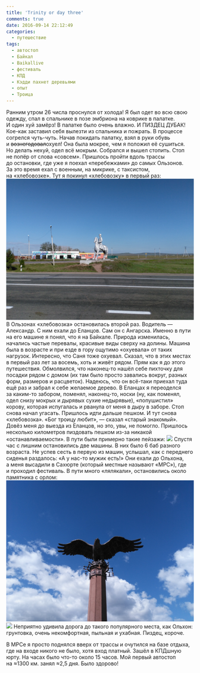 ```yaml
---
title: 'Trinity or day three'
comments: true
date: 2016-09-14 22:12:49
categories:
  - путешествие
tags:
  - автостоп
  - Байкал
  - Baikallive
  - фестиваль
  - КПД
  - Кэдди пахнет деревьями
  - опыт
  - Троица
---
```


Ранним утром 26 числа проснулся от&nbsp;холода! Я&nbsp;был одет во&nbsp;всю свою одежду, спал
в&nbsp;спальнике в&nbsp;позе эмбриона на&nbsp;коврике в&nbsp;палатке. И&nbsp;один хуй замёрз!
В&nbsp;палатке было очень влажно. И&nbsp;ПИЗДЕЦ ДУБАК! <nobr>Кое-как</nobr> заставил себя вылезти
из&nbsp;спальника и&nbsp;пожрать. В&nbsp;процессе согрелся <nobr>чуть-чуть</nobr>. Начав покидать
палатку, взял в&nbsp;руки обувь и&nbsp;<del>вознегодовал</del>охуел! Она была мокрее, чем
я&nbsp;положил её сушиться. Но&nbsp;делать нехуй, одел всё мокрым. Собрался и&nbsp;вышел стопить.
Стоп не&nbsp;попёр от&nbsp;слова &laquo;совсем&raquo;. Пришлось пройти вдоль трассы
до&nbsp;остановки, где уже я&nbsp;поехал &laquo;перебежками&raquo; до&nbsp;самых Ользонов.
За&nbsp;это время ехал с&nbsp;военным, на&nbsp;микрике, с&nbsp;таксистом,
на&nbsp;&laquo;хлебовозке&raquo;. Тут я&nbsp;покинул &laquo;хлебовозку&raquo; в&nbsp;первый раз:
![](../../assets/images/2016-09-14-troitsa-ili-dien'-trietii/IMG_20160826_084320.jpg)
В&nbsp;Ользонах &laquo;хлебовозка&raquo; остановилась второй раз. Водитель&nbsp;&mdash; Александр.
С&nbsp;ним ехали до&nbsp;Еланцов. Сам он&nbsp;с&nbsp;Ангарска. Именно в&nbsp;пути на&nbsp;его машине
я&nbsp;понял, что я&nbsp;на&nbsp;Байкале. Природа изменилась, начались частые перевалы, красивые
виды сверху на&nbsp;долины. Машина была в&nbsp;возрасте и&nbsp;при езде в&nbsp;гору ощутимо
&laquo;охуевала&raquo; от&nbsp;таких нагрузок. Интересно, что Саня тоже охуевал. Сказал, что в этих
местах в первый раз лет за&nbsp;восемь, хоть и&nbsp;живёт рядом. Прям как я&nbsp;до&nbsp;этого
путешествия. Обмолвился, что <nobr>наконец-то</nobr> нашёл себе пихточку для посадки рядом
с&nbsp;домом (их&nbsp;там было просто завались вокруг, разных форм, размеров и&nbsp;расцветок).
Надеюсь, что он&nbsp;<nobr>всё-таки</nobr> приехал туда ещё раз и&nbsp;забрал к&nbsp;себе желаемое
дерево. В&nbsp;Еланцах я&nbsp;переоделся за&nbsp;<nobr>каким-то</nobr> забором, поменял,
<nobr>наконец-то</nobr>, носки (ну, как поменял, одел снизу мокрых и&nbsp;дырявых сухие недырявые),
&laquo;попушистил&raquo; корову, которая испугалась и&nbsp;рванула от&nbsp;меня в&nbsp;дыру
в&nbsp;заборе. Стоп снова начал угасать. Пришлось идти дальше пешком. И&nbsp;тут снова
&laquo;хлебовозка&raquo;. &laquo;Бог троицу любит&raquo;,&nbsp;&mdash; сказал &laquo;старый
знакомый&raquo;. Довёз меня до&nbsp;выезда из&nbsp;Еланцов, но&nbsp;это, увы, не&nbsp;помогло.
Пришлось несколько километров пиздовать пешком <nobr>из-за</nobr> никакой
&laquo;останавливаемости&raquo;. В&nbsp;пути были примерно такие пейзажи:
![](../../assets/images/2016-09-14-troitsa-ili-dien'-trietii/IMG_20160826_130042.jpg) Спустя час
с&nbsp;лишним остановились две машины. В&nbsp;них было 6 баб разного возраста. Не&nbsp;успев сесть
в&nbsp;первую из&nbsp;машин, услышал, как с&nbsp;переднего сиденья раздалось:
&laquo;А&nbsp;у&nbsp;<nobr>нас-то</nobr> мужик есть!&raquo; Они ехали до&nbsp;Ольхона, а&nbsp;меня
высадили в&nbsp;Сахюрте (который местные называют &laquo;МРС&raquo;), где и&nbsp;проходил фестиваль.
В&nbsp;пути много &laquo;лялякали&raquo;, остановились около памятника с&nbsp;орлом:
![](../../assets/images/2016-09-14-troitsa-ili-dien'-trietii/IMG_20160826_140235.jpg)
![](../../assets/images/2016-09-14-troitsa-ili-dien'-trietii/IMG_20160826_140040.jpg) Неприятно
удивила дорога до&nbsp;такого популярного места, как Ольхон: грунтовка, очень некомфортная, пыльная
и&nbsp;ухабная. Пиздец, короче.

В&nbsp;МРСе я&nbsp;просто поднялся вверх от&nbsp;трассы и&nbsp;очутился на&nbsp;базе отдыха, где
на&nbsp;входе никого не&nbsp;было, хотя вход платный. Зашёл в&nbsp;КПДшную юрту. На&nbsp;часах было
<nobr>что-то</nobr> около 15 часов. Мой первый автостоп на&nbsp;&#8776;1300&nbsp;км. занял
&#8776;2,5 дня. Было здорово!
